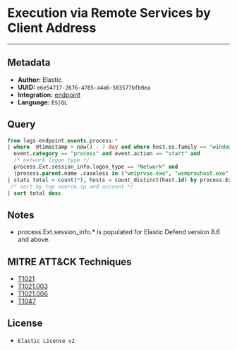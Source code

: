 # Execution via Remote Services by Client Address

---

## Metadata

- **Author:** Elastic
- **UUID:** `e6e54717-2676-4785-a4a6-503577bfb0ea`
- **Integration:** [endpoint](https://docs.elastic.co/integrations/endpoint)
- **Language:** `ES|QL`

## Query

```sql
from logs-endpoint.events.process-*
| where  @timestamp > now() - 7 day and where host.os.family == "windows" and 
  event.category == "process" and event.action == "start" and 
  /* network logon type */
  process.Ext.session_info.logon_type == "Network" and 
  (process.parent.name .caseless in ("wmiprvse.exe", "wsmprovhost.exe", "winrshost.exe") or (process.parent.name == "svchost.exe" and process.parent.args == "DcomLaunch"))
| stats total = count(*), hosts = count_distinct(host.id) by process.Ext.session_info.client_address, user.name, process.parent.name
 /* sort by top source.ip and account */
| sort total desc
```

## Notes

- process.Ext.session_info.* is populated for Elastic Defend version 8.6 and above.
## MITRE ATT&CK Techniques

- [T1021](https://attack.mitre.org/techniques/T1021)
- [T1021.003](https://attack.mitre.org/techniques/T1021/003)
- [T1021.006](https://attack.mitre.org/techniques/T1021/006)
- [T1047](https://attack.mitre.org/techniques/T1047)

## License

- `Elastic License v2`
